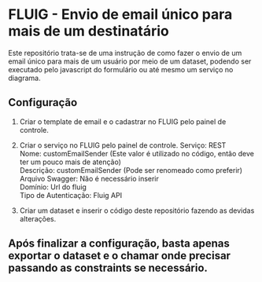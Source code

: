 # FLUIG - Envio de email único para mais de um destinatário

Este repositório trata-se de uma instrução de como fazer o envio de um email único para mais de um usuário por meio de um dataset, podendo ser executado pelo javascript do formulário ou até mesmo um serviço no diagrama.

## Configuração

1. Criar o template de email e o cadastrar no FLUIG pelo painel de controle.
2. Criar o serviço no FLUIG pelo painel de controle.
   Serviço: REST <br>
   Nome: customEmailSender (Este valor é utilizado no código, então deve ter um pouco mais de atenção) <br>
   Descrição: customEmailSender (Pode ser renomeado como preferir) <br>
   Arquivo Swagger: Não é necessário inserir <br>
   Domínio: Url do fluig <br>
   Tipo de Autenticação: Fluig API <br>
   
 3. Criar um dataset e inserir o código deste repositório fazendo as devidas alterações.

## Após finalizar a configuração, basta apenas exportar o dataset e o chamar onde precisar passando as constraints se necessário.

